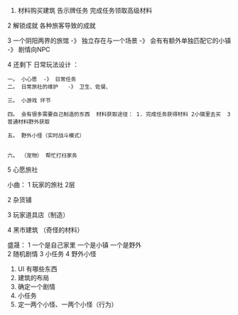 1. 材料购买建筑  告示牌任务  完成任务领取高级材料  


2 解锁成就  各种旅客导致的成就


3 一个阴阳两界的旅馆   -》 独立存在与一个场景  -》 会有有额外单独匹配它的小镇  -》 剧情向NPC


4 还剩下 日常玩法设计 ：

    一。 小心愿  -》 日常任务
    二。 日常旅社的维护   -》 卫生、佐餐、

    三。 小游戏 环节

    四。 会有很多需要自己制造的东西  材料获取途径： 1. 完成任务获得材料 2小镇里去买  3 普通材料野外获取

    五。 野外小怪（实时战斗模式）


    六。 （宠物） 帮忙打扫家务




5 心愿旅社   

小曲：
1 玩家的旅社  2层

2 杂货铺

3 玩家道具店（制造）

4 黑市建筑 （奇怪的材料）

盛晟：
1 一个是自己家里  一个是小镇 一个是野外   
2  随机剧情
3  小任务
4  野外小怪  




1. UI 有哪些东西 
2. 建筑的布局
3. 确定一个剧情
4. 小任务
5. 定一两个小怪、一两个小怪（行为）